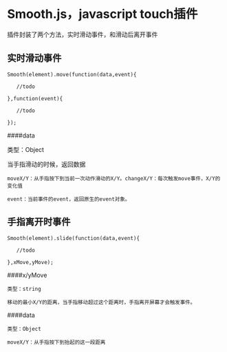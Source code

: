 # Smooth.js，javascript touch插件

插件封装了两个方法，实时滑动事件，和滑动后离开事件	

## 实时滑动事件

	Smooth(element).move(function(data,event){

	   //todo

	},function(event){

	   //todo

	});

####data 

  类型：Object

  当手指滑动的时候，返回数据

    moveX/Y：从手指按下到当前一次动作滑动的X/Y。changeX/Y：每次触发move事件，X/Y的变化值

	event：当前事件的event，返回原生的event对象。


## 手指离开时事件

	Smooth(element).slide(function(data,event){

	   //todo

	},xMove,yMove);

####x/yMove

    类型：string

    移动的最小X/Y的距离，当手指移动超过这个距离时，手指离开屏幕才会触发事件。

####data

  	类型：Object

  	moveX/Y：从手指按下到抬起的这一段距离

